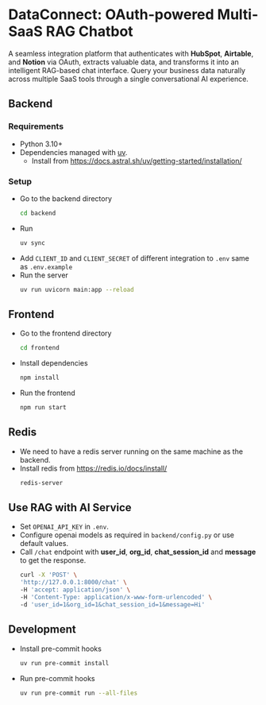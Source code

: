 # DataConnect: OAuth-powered Multi-SaaS RAG Chatbot

A seamless integration platform that authenticates with **HubSpot**, **Airtable**, and **Notion** via OAuth, extracts valuable data, and transforms it into an intelligent RAG-based chat interface. Query your business data naturally across multiple SaaS tools through a single conversational AI experience.

## Backend

### Requirements

- Python 3.10+
- Dependencies managed with [uv](https://docs.astral.sh/uv/).
    - Install from https://docs.astral.sh/uv/getting-started/installation/

### Setup

- Go to the backend directory
    ```bash
    cd backend
    ```
- Run
    ```bash
    uv sync
    ```
- Add `CLIENT_ID` and `CLIENT_SECRET` of different integration to `.env` same as `.env.example`
- Run the server
    ```bash
    uv run uvicorn main:app --reload
    ```

## Frontend

- Go to the frontend directory
    ```bash
    cd frontend
    ```
- Install dependencies
    ```bash
    npm install
    ```
- Run the frontend
    ```bash
    npm run start
    ```

## Redis

- We need to have a redis server running on the same machine as the backend.
- Install redis from https://redis.io/docs/install/
    ```bash
    redis-server
    ```

## Use RAG with AI Service

- Set `OPENAI_API_KEY` in `.env`.
- Configure openai models as required in `backend/config.py` or use default values.
- Call `/chat` endpoint with **user_id**, **org_id**, **chat_session_id** and **message** to get the response.
    ```bash
    curl -X 'POST' \
    'http://127.0.0.1:8000/chat' \
    -H 'accept: application/json' \
    -H 'Content-Type: application/x-www-form-urlencoded' \
    -d 'user_id=1&org_id=1&chat_session_id=1&message=Hi'
    ```

## Development

- Install pre-commit hooks
    ```bash
    uv run pre-commit install
    ```
- Run pre-commit hooks
    ```bash
    uv run pre-commit run --all-files
    ```
